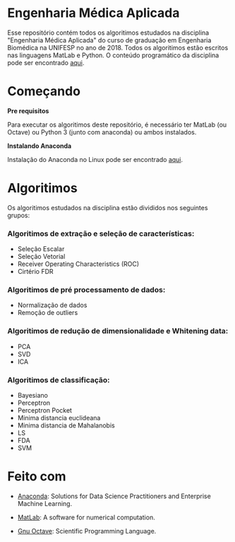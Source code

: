 # Engenharia Médica Aplicada
Esse repositório contém todos os algoritimos estudados na disciplina "Engenharia Médica Aplicada" do curso de graduação em Engenharia Biomédica na UNIFESP no ano de 2018. Todos os algoritimos estão escritos nas linguagens MatLab e Python. O conteúdo programático da disciplina pode ser encontrado [aqui](https://unifesp.br/campus/sjc/images/SJC/03-GRADUCAO/UC/Engenharia_Medica_Aplicada.pdf).

# Começando

**Pre requisitos**

Para executar os algoritimos deste repositório, é necessário ter MatLab (ou Octave) ou Python 3 (junto com anaconda) ou ambos instalados.

**Instalando Anaconda**

Instalação do Anaconda no Linux pode ser encontrado [aqui](https://www.digitalocean.com/community/tutorials/how-to-install-anaconda-on-ubuntu-18-04-quickstart-pt).

# Algoritimos

Os algoritimos estudados na disciplina estão divididos nos seguintes grupos:

### Algoritimos de extração e seleção de características:

- Seleção Escalar
- Seleção Vetorial
- Receiver Operating Characteristics (ROC)
- Cirtério FDR

### Algoritimos de pré processamento de dados:

- Normalização de dados
- Remoção de outliers

### Algoritimos de redução de dimensionalidade e Whitening data:

- PCA
- SVD
- ICA

### Algoritimos de classificação:

- Bayesiano
- Perceptron
- Perceptron Pocket
- Minima distancia euclideana
- Minima distancia de Mahalanobis
- LS
- FDA
- SVM

# Feito com
- [Anaconda](https://www.anaconda.com): Solutions for Data Science Practitioners and Enterprise Machine Learning.

- [MatLab](https://www.mathworks.com): A software for numerical computation.

- [Gnu Octave](https://www.gnu.org/software/octave/): Scientific Programming Language.


